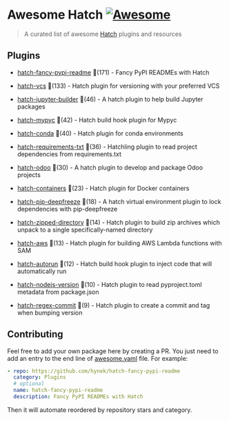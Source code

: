 # Awesome Hatch [![Awesome](https://awesome.re/badge-flat.svg)](https://github.com/sindresorhus/awesome)

> A curated list of awesome [Hatch](https://hatch.pypa.io/latest/) plugins and resources


## Plugins
  
- [hatch-fancy-pypi-readme](https://github.com/hynek/hatch-fancy-pypi-readme) 🌟(171) - Fancy PyPI READMEs with Hatch
  
- [hatch-vcs](https://github.com/ofek/hatch-vcs) 🌟(133) - Hatch plugin for versioning with your preferred VCS
  
- [hatch-jupyter-builder](https://github.com/jupyterlab/hatch-jupyter-builder) 🌟(46) - A hatch plugin to help build Jupyter packages
  
- [hatch-mypyc](https://github.com/ofek/hatch-mypyc) 🌟(42) - Hatch build hook plugin for Mypyc
  
- [hatch-conda](https://github.com/OldGrumpyViking/hatch-conda) 🌟(40) - Hatch plugin for conda environments
  
- [hatch-requirements-txt](https://github.com/repo-helper/hatch-requirements-txt) 🌟(36) - Hatchling plugin to read project dependencies from requirements.txt
  
- [hatch-odoo](https://github.com/acsone/hatch-odoo) 🌟(30) - A hatch plugin to develop and package Odoo projects
  
- [hatch-containers](https://github.com/ofek/hatch-containers) 🌟(23) - Hatch plugin for Docker containers
  
- [hatch-pip-deepfreeze](https://github.com/sbidoul/hatch-pip-deepfreeze) 🌟(18) - A hatch virtual environment plugin to lock dependencies with pip-deepfreeze
  
- [hatch-zipped-directory](https://github.com/dairiki/hatch-zipped-directory) 🌟(14) - Hatch plugin to build zip archives which unpack to a single specifically-named directory
  
- [hatch-aws](https://github.com/aka-raccoon/hatch-aws) 🌟(13) - Hatch plugin for building AWS Lambda functions with SAM
  
- [hatch-autorun](https://github.com/ofek/hatch-autorun) 🌟(12) - Hatch build hook plugin to inject code that will automatically run
  
- [hatch-nodejs-version](https://github.com/agoose77/hatch-nodejs-version) 🌟(10) - Hatch plugin to read pyproject.toml metadata from package.json
  
- [hatch-regex-commit](https://github.com/frankie567/hatch-regex-commit) 🌟(9) - Hatch plugin to create a commit and tag when bumping version
  


## Contributing

Feel free to add your own package here by creating a PR. You just need to add an entry to the end line of [awesome.yaml](./awesome.yaml) file.
For example:

```yaml
- repo: https://github.com/hynek/hatch-fancy-pypi-readme
  category: Plugins
  # optional
  name: hatch-fancy-pypi-readme
  description: Fancy PyPI READMEs with Hatch
```

Then it will automate reordered by repository stars and category.